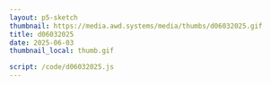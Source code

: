 ```yaml
---
layout: p5-sketch
thumbnail: https://media.awd.systems/media/thumbs/d06032025.gif
title: d06032025
date: 2025-06-03
thumbnail_local: thumb.gif

script: /code/d06032025.js
---
```

